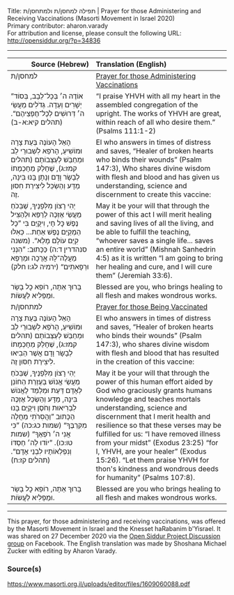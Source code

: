 <html>
<head></head>
<body>
Title: תפילה למחסן/ת ולמתחסן/ת | Prayer for those Administering and Receiving Vaccinations (Masorti Movement in Israel 2020)<br />
Primary contributor: aharon.varady<br />
For attribution and license, please consult the following URL: <a href="http://opensiddur.org/?p=34836">http://opensiddur.org/?p=34836</a>
<p />
<hr />

<table style="margin-left: auto;margin-right: auto;" class="draggable">
<thead><tr><th id="x" style="text-align: right;">Source (Hebrew)</th><th style="text-align: left;">Translation (English)</th></tr></thead>
<tbody>
<tr><td style="vertical-align:top;">
<div class="liturgy"><span lang="he">
למחסן/ת
</span></div></td>
 
<td style="vertical-align:top;">
<div class="english">
<u>Prayer for those Administering Vaccinations</u>
</div></td></tr>


<tr><td style="vertical-align:top;">
<div class="liturgy"><span lang="he">
”אוֹדֶה ה׳ בְּכָל־לֵבָב, 
בְּסוֹד יְשָׁרִים וְעֵדָה.
גְּדֹלִים מַעֲשֵׂי ה׳ 
דְּרוּשִׁים לְכָל־חֶפְצֵיהֶם“. <span class="citation">(תהלים קיא:א-ב)</span>
</span></div></td>
 
<td style="vertical-align:top;">
<div class="english">
“I praise YHVH with all my heart 
in the assembled congregation of the upright.
The works of YHVH are great, 
within reach of all who desire them.” <span class="citation">(Psalms 111:1-2)</span>
</div></td></tr>


<tr><td style="vertical-align:top;">
<div class="liturgy"><span lang="he">
הָאֵל הָעוֹנֶה בְּעֵת צָרָה וּמוֹשִׁיעַ,
הָרֹפֵא לִשְׁבוּרֵי לֵב וּמְחַבֵּשׁ לְעַצְּבוֹתָם <span class="citation">(תהלים קמז:ג)</span>, 
שֶׁחָלַק מֵחָכְמָתוֹ לְבָשָׂר וָדָם 
וְנָתָן בָּנוּ בִּינָה, מַדָּע וְהַשְׂכֵּל 
לִיצִירַת חִסּוּן זֶה.
</span></div></td>
 
<td style="vertical-align:top;">
<div class="english">
El who answers in times of distress and saves, 
“Healer of broken hearts who binds their wounds” <span class="citation">(Psalm 147:3)</span>, 
Who shares divine wisdom with flesh and blood 
and has given us understanding, science and discernment 
to create this vaccine:
</div></td></tr>


<tr><td style="vertical-align:top;">
<div class="liturgy"><span lang="he">
יְהִי רָצוֹן מִלְּפָנֶיךָ,
שֶׁבְּכֹחַ מַעֲשַׂי 
אֶזְכֶּה לְרַפֵּא וּלְהַצִּיל נֶפֶשׁ כׇּל חָי,
וִיקֻיַּם בִּי 
”כָל הַמְקַיֵּם נֶפֶשׁ אַחַת... 
כְּאִלּוּ קִיֵּם עוֹלָם מָלֵא“. <span class="citation">(משנה סנהדרין ד:ה)</span>
כַּכָּתוּב: ”הִנְנִי מַעֲלֶה־לָּהּ אֲרֻכָה וּמַרְפֵּא 
וּרְפָאתִים“ <span class="citation">(ירמיה לג:ו חלק)</span>
</span></div></td>
 
<td style="vertical-align:top;">
<div class="english">
May it be your will 
that through the power of this act 
I will merit healing and saving lives of all the living, 
and be able to fulfill the teaching, 
“whoever saves a single life... 
saves an entire world” <span class="citation">(Mishnah Sanhedrin 4:5)</span> 
as it is written “I am going to bring her healing and cure, 
and I will cure them” <span class="citation">(Jeremiah 33:6)</span>.
</div></td></tr>


<tr><td style="vertical-align:top;">
<div class="liturgy"><span lang="he">
בָּרוּךְ אַתָּה, 
רוֹפֵא כׇל בָּשָׂר 
וּמַפְלִיא לַעֲשׂוֹת.
</span></div></td>
 
<td style="vertical-align:top;">
<div class="english">
Blessed are you, 
who brings healing to all flesh 
and makes wondrous works.
</div></td></tr>


<tr><td style="vertical-align:top;">
<div class="liturgy"><span lang="he">
למתחסן/ת
</span></div></td>
 
<td style="vertical-align:top;">
<div class="english">
<u>Prayer for those Being Vaccinated</u>
</div></td></tr>


<tr><td style="vertical-align:top;">
<div class="liturgy"><span lang="he">
הָאֵל הָעוֹנֶה בְּעֵת צָרָה וּמוֹשִׁיעַ,
הָרֹפֵא לִשְׁבוּרֵי לֵב 
וּמְחַבֵּשׁ לְעַצְּבוֹתָם <span class="citation">(תהלים קמז:ג)</span>,
שֶׁחָלַק מֵחָכְמָתוֹ לְבָשָׂר וָדָם 
אֲשֶׁר הֵבִיאוּ לִיצִירַת חִסּוּן זֶה.
</span></div></td>
 
<td style="vertical-align:top;">
<div class="english">
El who answers in times of distress and saves,
“Healer of broken hearts 
who binds their wounds” <span class="citation">(Psalm 147:3)</span>, 
who shares divine wisdom with flesh and blood 
that has resulted in the creation of this vaccine:
</div></td></tr>


<tr><td style="vertical-align:top;">
<div class="liturgy"><span lang="he">
יְהִי רָצוֹן מִלְּפָנֶיךָ,
שֶׁבְּכֹחַ מַעֲשֵׂי אֱנוֹשׁ 
בְּעֶזְרַת הַחוֹנֵן לְאָדָם דַּעַת 
וּמְלַמֵּד לֶאֱנוֹשׁ בִּינָה, מַדָּע וְהַשְׂכֵּל 
אֶזְכֶּה לִבְרִיאוּת וְחֹסֶן
וִיקֻיַּם בָּנוּ הַכָּתוּב 
”וַהֲסִרֹתִי מַחֲלָה מִקִּרְבֶּךָ“ <span class="citation">(שמות כג:כה)</span> 
”כִּי אֲנִי ה׳ רֹפְאֶךָ“ <span class="citation">(שמות טו:כו)</span>. 
”יוֹדוּ לַה׳ חַסְדּוֹ 
וְנִפְלְאוֹתָיו לִבְנֵי אָדָם“. <span class="citation">(תהלים קז:ח)</span>
</span></div></td>
 
<td style="vertical-align:top;">
<div class="english">
May it be your will 
that through the power of this human effort 
aided by God who graciously grants humans knowledge 
and teaches mortals understanding, science and discernment 
that I merit health and resilience 
so that these verses may be fulfilled for us: 
“I have removed illness from your midst” <span class="citation">(Exodus 23:25)</span>
“for I, YHVH, are your healer” <span class="citation">(Exodus 15:26)</span>. 
“Let them praise YHVH for thon's kindness 
and wondrous deeds for humanity” <span class="citation">(Psalms 107:8)</span>.
</div></td></tr>


<tr><td style="vertical-align:top;">
<div class="liturgy"><span lang="he">
בָּרוּךְ אַתָּה, 
רוֹפֵא כׇל בָּשָׂר 
וּמַפְלִיא לַעֲשׂוֹת.
</span></div></td>
 
<td style="vertical-align:top;">
<div class="english">
Blessed are you 
who brings healing to all flesh 
and makes wondrous works.
</div></td></tr>
</tbody></table>

<hr />

This prayer, for those administering and receiving vaccinations, was offered by the Masorti Movement in Israel and the Knesset haRabanim b'Yisrael. It was shared on 27 December 2020 via the <a href="https://www.facebook.com/groups/opensiddur/permalink/10158251497872746/">Open Siddur Project Discussion group</a> on Facebook. The English translation was made by Shoshana Michael Zucker with editing by Aharon Varady.

<h3>Source(s)</h3>

https://www.masorti.org.il/uploads/editor/files/1609060088.pdf

&nbsp;
</body>
</html>